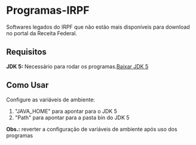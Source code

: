 # Programas-IRPF

Softwares legados do IRPF que não estão mais disponíveis para download no portal da Receita Federal.

## Requisitos

**JDK 5:** Necessário para rodar os programas.[Baixar JDK 5](https://www.oracle.com/br/java/technologies/java-archive-javase5-downloads.html)

## Como Usar
Configure as variáveis de ambiente:
1. "JAVA_HOME" para apontar para o JDK 5
2. "Path" para apontar para a pasta bin do JDK 5

**Obs.:** reverter a configuração de variáveis de ambiente após uso dos programas
